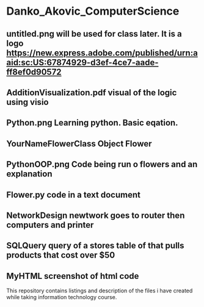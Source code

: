 # Danko_Akovic_ComputerScience
## untitled.png will be used for class later. It is a logo https://new.express.adobe.com/published/urn:aaid:sc:US:67874929-d3ef-4ce7-aade-ff8ef0d90572
## AdditionVisualization.pdf  visual of the logic using visio
## Python.png Learning python. Basic eqation.
## YourNameFlowerClass Object Flower
## PythonOOP.png Code being run o flowers and an explanation
## Flower.py code in a text document 
## NetworkDesign newtwork goes to router then computers and printer
## SQLQuery query of a stores table of that pulls products that cost over $50
## MyHTML screenshot of html code
This repository contains listings and description  of the files i have created while taking information technology course.
